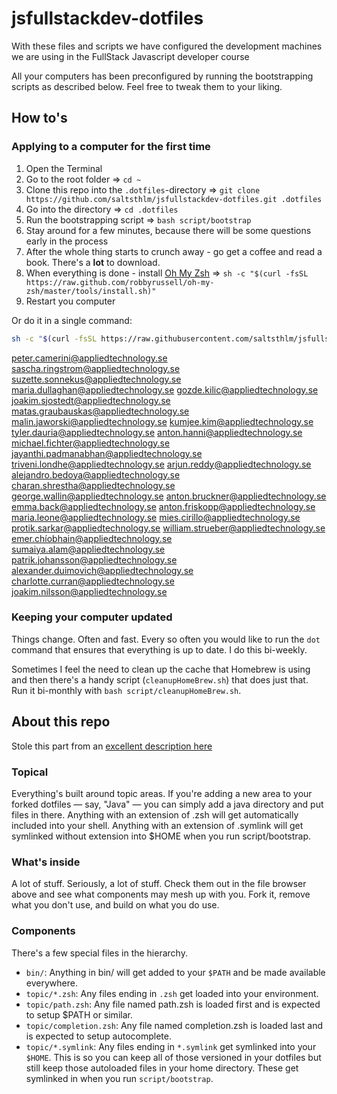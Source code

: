 # jsfullstackdev-dotfiles
With these files and scripts we have configured the development machines we are using in the FullStack Javascript developer course

All your computers has been preconfigured by running the bootstrapping scripts as described below. Feel free to tweak them to your liking.

## How to's

### Applying to a computer for the first time

1. Open the Terminal
1. Go to the root folder => `cd ~`
1. Clone this repo into the `.dotfiles`-directory => `git clone https://github.com/saltsthlm/jsfullstackdev-dotfiles.git .dotfiles`
1. Go into the directory => `cd .dotfiles`
1. Run the bootstrapping script => `bash script/bootstrap`
1. Stay around for a few minutes, because there will be some questions early in the process
1. After the whole thing starts to crunch away - go get a coffee and read a book. There's a **lot** to download.
1. When everything is done - install [Oh My Zsh](http://ohmyz.sh/) => `sh -c "$(curl -fsSL https://raw.github.com/robbyrussell/oh-my-zsh/master/tools/install.sh)"`
1. Restart you computer

Or do it in a single command:

```bash
sh -c "$(curl -fsSL https://raw.githubusercontent.com/saltsthlm/jsfullstackdev-dotfiles/master/script/automationAug18.sh)"
```

peter.camerini@appliedtechnology.se
sascha.ringstrom@appliedtechnology.se
suzette.sonnekus@appliedtechnology.se
maria.dullaghan@appliedtechnology.se
gozde.kilic@appliedtechnology.se
joakim.sjostedt@appliedtechnology.se
matas.graubauskas@appliedtechnology.se
malin.jaworski@appliedtechnology.se
kumjee.kim@appliedtechnology.se
tyler.dauria@appliedtechnology.se
anton.hanni@appliedtechnology.se
michael.fichter@appliedtechnology.se
jayanthi.padmanabhan@appliedtechnology.se
triveni.londhe@appliedtechnology.se
arjun.reddy@appliedtechnology.se
alejandro.bedoya@appliedtechnology.se
charan.shrestha@appliedtechnology.se
george.wallin@appliedtechnology.se
anton.bruckner@appliedtechnology.se
emma.back@appliedtechnology.se
anton.friskopp@appliedtechnology.se
maria.leone@appliedtechnology.se
mies.cirillo@appliedtechnology.se
protik.sarkar@appliedtechnology.se
william.strueber@appliedtechnology.se
emer.chíobhain@appliedtechnology.se
sumaiya.alam@appliedtechnology.se
patrik.johansson@appliedtechnology.se
alexander.duimovich@appliedtechnology.se
charlotte.curran@appliedtechnology.se
joakim.nilsson@appliedtechnology.se


### Keeping your computer updated

Things change. Often and fast. Every so often you would like to run the `dot` command that ensures that everything is up to date. I do this bi-weekly.

Sometimes I feel the need to clean up the cache that Homebrew is using and then there's a handy script (`cleanupHomeBrew.sh`) that does just that. Run it bi-monthly with `bash script/cleanupHomeBrew.sh`.

## About this repo

Stole this part from an [excellent description here](https://github.com/michaelmior/dotfiles)

### Topical

Everything's built around topic areas. If you're adding a new area to your forked dotfiles — say, "Java" — you can simply add a java directory and put files in there. Anything with an extension of .zsh will get automatically included into your shell. Anything with an extension of .symlink will get symlinked without extension into $HOME when you run script/bootstrap.

### What's inside

A lot of stuff. Seriously, a lot of stuff. Check them out in the file browser above and see what components may mesh up with you. Fork it, remove what you don't use, and build on what you do use.

### Components

There's a few special files in the hierarchy.

* `bin/`: Anything in bin/ will get added to your `$PATH` and be made available everywhere.
* `topic/*.zsh`: Any files ending in `.zsh` get loaded into your environment.
* `topic/path.zsh`: Any file named path.zsh is loaded first and is expected to setup $PATH or similar.
* `topic/completion.zsh`: Any file named completion.zsh is loaded last and is expected to setup autocomplete.
* `topic/*.symlink`: Any files ending in `*.symlink` get symlinked into your `$HOME`. This is so you can keep all of those versioned in your dotfiles but still keep those autoloaded files in your home directory. These get symlinked in when you run `script/bootstrap`.
